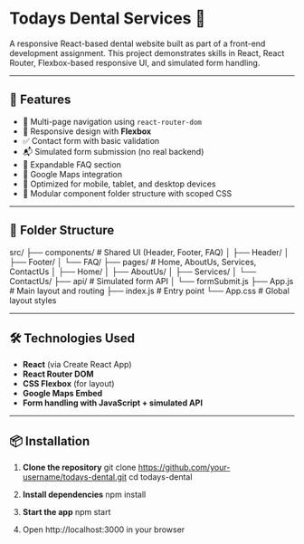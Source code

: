 # Todays Dental Services 🦷

A responsive React-based dental website built as part of a front-end development assignment. This project demonstrates skills in React, React Router, Flexbox-based responsive UI, and simulated form handling.

---

## 🚀 Features

- 🔗 Multi-page navigation using `react-router-dom`
- 💅 Responsive design with **Flexbox**
- ✅ Contact form with basic validation
- 📬 Simulated form submission (no real backend)
- 💬 Expandable FAQ section
- 📍 Google Maps integration
- 📱 Optimized for mobile, tablet, and desktop devices
- 📁 Modular component folder structure with scoped CSS

---

## 📂 Folder Structure

src/
├── components/ # Shared UI (Header, Footer, FAQ)
│ ├── Header/
│ ├── Footer/
│ └── FAQ/
├── pages/ # Home, AboutUs, Services, ContactUs
│ ├── Home/
│ ├── AboutUs/
│ ├── Services/
│ └── ContactUs/
├── api/ # Simulated form API
│ └── formSubmit.js
├── App.js # Main layout and routing
├── index.js # Entry point
└── App.css # Global layout styles

---

## 🛠️ Technologies Used

- **React** (via Create React App)
- **React Router DOM**
- **CSS Flexbox** (for layout)
- **Google Maps Embed**
- **Form handling with JavaScript + simulated API**

---

## 📦 Installation

1. **Clone the repository**
   git clone https://github.com/your-username/todays-dental.git
   cd todays-dental

2. **Install dependencies**
    npm install

3. **Start the app**
    npm start

4. Open http://localhost:3000 in your browser